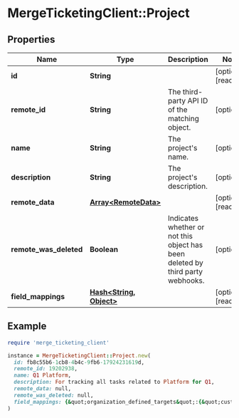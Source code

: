 # MergeTicketingClient::Project

## Properties

| Name                   | Type                                         | Description                                                                    | Notes                |
| ---------------------- | -------------------------------------------- | ------------------------------------------------------------------------------ | -------------------- |
| **id**                 | **String**                                   |                                                                                | [optional][readonly] |
| **remote_id**          | **String**                                   | The third-party API ID of the matching object.                                 | [optional]           |
| **name**               | **String**                                   | The project&#39;s name.                                                        | [optional]           |
| **description**        | **String**                                   | The project&#39;s description.                                                 | [optional]           |
| **remote_data**        | [**Array&lt;RemoteData&gt;**](RemoteData.md) |                                                                                | [optional][readonly] |
| **remote_was_deleted** | **Boolean**                                  | Indicates whether or not this object has been deleted by third party webhooks. | [optional]           |
| **field_mappings**     | [**Hash&lt;String, Object&gt;**](Object.md)  |                                                                                | [optional][readonly] |

## Example

```ruby
require 'merge_ticketing_client'

instance = MergeTicketingClient::Project.new(
  id: fb8c55b6-1cb8-4b4c-9fb6-17924231619d,
  remote_id: 19202938,
  name: Q1 Platform,
  description: For tracking all tasks related to Platform for Q1,
  remote_data: null,
  remote_was_deleted: null,
  field_mappings: {&quot;organization_defined_targets&quot;:{&quot;custom_key&quot;:&quot;custom_value&quot;},&quot;linked_account_defined_targets&quot;:{&quot;custom_key&quot;:&quot;custom_value&quot;}}
)
```
